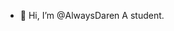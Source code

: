 - 👋 Hi, I’m @AlwaysDaren
A student.

<!---
AlwaysDaren/AlwaysDaren is a ✨ special ✨ repository because its `README.md` (this file) appears on your GitHub profile.
You can click the Preview link to take a look at your changes.
--->
